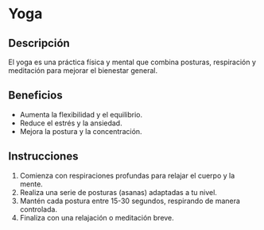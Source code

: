 # Yoga
## Descripción
El yoga es una práctica física y mental que combina posturas, respiración y meditación para mejorar el bienestar general.
## Beneficios
- Aumenta la flexibilidad y el equilibrio.
- Reduce el estrés y la ansiedad.
- Mejora la postura y la concentración.
## Instrucciones
1. Comienza con respiraciones profundas para relajar el cuerpo y la mente.
2. Realiza una serie de posturas (asanas) adaptadas a tu nivel.
3. Mantén cada postura entre 15-30 segundos, respirando de manera controlada.
4. Finaliza con una relajación o meditación breve.
